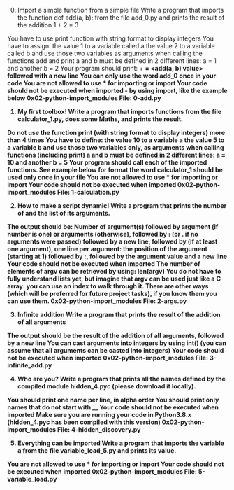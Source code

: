 0. Import a simple function from a simple file
Write a program that imports the function def add(a, b): from the file add_0.py
and prints the result of the addition 1 + 2 = 3

You have to use print function with string format to display integers
You have to assign:
the value 1 to a variable called a
the value 2 to a variable called b
and use those two variables as arguments when calling the functions add and
print
a and b must be defined in 2 different lines: a = 1 and another b = 2
Your program should print: <a value> + <b value> = <add(a, b) value> followed
with a new line
You can only use the word add_0 once in your code
You are not allowed to use * for importing or __import__
Your code should not be executed when imported - by using __import__, like the
example below
0x02-python-import_modules
File: 0-add.py

1. My first toolbox!
Write a program that imports functions from the file calculator_1.py, does some
Maths, and prints the result.

Do not use the function print (with string format to display integers) more
than 4 times
You have to define:
the value 10 to a variable a
the value 5 to a variable b
and use those two variables only, as arguments when calling functions
(including print)
a and b must be defined in 2 different lines: a = 10 and another b = 5
Your program should call each of the imported functions. See example below for
format
the word calculator_1 should be used only once in your file
You are not allowed to use * for importing or __import__
Your code should not be executed when imported
0x02-python-import_modules
File: 1-calculation.py

2. How to make a script dynamic!
Write a program that prints the number of and the list of its arguments.

The output should be:
Number of argument(s) followed by argument (if number is one) or arguments
(otherwise), followed by
: (or . if no arguments were passed) followed by
a new line, followed by (if at least one argument),
one line per argument:
the position of the argument (starting at 1) followed by :, followed by the
argument value and a new line
Your code should not be executed when imported
The number of elements of argv can be retrieved by using: len(argv)
You do not have to fully understand lists yet, but imagine that argv can be
used just like a C array: you can use an index to walk through it. There are
other ways (which will be preferred for future project tasks), if you know them
you can use them.
0x02-python-import_modules
File: 2-args.py

3. Infinite addition
Write a program that prints the result of the addition of all arguments

The output should be the result of the addition of all arguments, followed by a
new line
You can cast arguments into integers by using int() (you can assume that all
arguments can be casted into integers)
Your code should not be executed when imported
0x02-python-import_modules
File: 3-infinite_add.py

4. Who are you?
Write a program that prints all the names defined by the compiled module
hidden_4.pyc (please download it locally).

You should print one name per line, in alpha order
You should print only names that do not start with __
Your code should not be executed when imported
Make sure you are running your code in Python3.8.x (hidden_4.pyc has been
compiled with this version)
0x02-python-import_modules
File: 4-hidden_discovery.py

5. Everything can be imported
Write a program that imports the variable a from the file variable_load_5.py
and prints its value.

You are not allowed to use * for importing or __import__
Your code should not be executed when imported
0x02-python-import_modules
File: 5-variable_load.py
